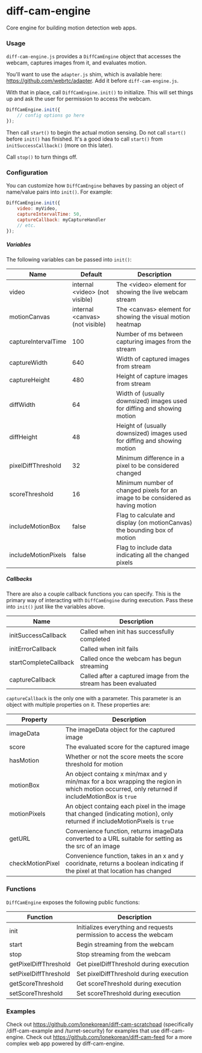 # diff-cam-engine

Core engine for building motion detection web apps.

### Usage

`diff-cam-engine.js` provides a `DiffCamEngine` object that accesses the webcam, captures images from it, and evaluates motion.

You'll want to use the `adapter.js` shim, which is available here: https://github.com/webrtc/adapter. Add it before `diff-cam-engine.js`.

With that in place, call `DiffCamEngine.init()` to initialize. This will set things up and ask the user for permission to access the webcam.

``` javascript
DiffCamEngine.init({
	// config options go here
});
```

Then call `start()` to begin the actual motion sensing. Do not call `start()` before `init()` has finished. It's a good idea to call `start()` from `initSuccessCallback()` (more on this later).

Call `stop()` to turn things off.

### Configuration

You can customize how `DiffCamEngine` behaves by passing an object of name/value pairs into `init()`. For example:

``` javascript
DiffCamEngine.init({
	video: myVideo,
	captureIntervalTime: 50,
	captureCallback: myCaptureHandler
	// etc.
});
```

##### Variables

The following variables can be passed into `init()`:

| Name | Default | Description |
| --- | --- | --- |
| video | internal &lt;video&gt; (not visible) | The &lt;video&gt; element for showing the live webcam stream |
| motionCanvas | internal &lt;canvas&gt; (not visible) | The &lt;canvas&gt; element for showing the visual motion heatmap |
| captureIntervalTime | 100 | Number of ms between capturing images from the stream |
| captureWidth | 640 | Width of captured images from stream |
| captureHeight | 480 | Height of capture images from stream |
| diffWidth | 64 | Width of (usually downsized) images used for diffing and showing motion |
| diffHeight | 48 | Height of (usually downsized) images used for diffing and showing motion |
| pixelDiffThreshold | 32 | Minimum difference in a pixel to be considered changed |
| scoreThreshold | 16 | Minimum number of changed pixels for an image to be considered as having motion |
| includeMotionBox | false | Flag to calculate and display (on motionCanvas) the bounding box of motion |
| includeMotionPixels | false | Flag to include data indicating all the changed pixels |

##### Callbacks

There are also a couple callback functions you can specify. This is the primary way of interacting with `DiffCamEngine` during execution. Pass these into `init()` just like the variables above.

| Name | Description |
| --- | --- |
| initSuccessCallback | Called when init has successfully completed |
| initErrorCallback | Called when init fails |
| startCompleteCallback | Called once the webcam has begun streaming |
| captureCallback | Called after a captured image from the stream has been evaluated |

`captureCallback` is the only one with a parameter. This parameter is an object with multiple properties on it. These properties are:

| Property | Description |
| --- | --- |
| imageData | The imageData object for the captured image |
| score | The evaluated score for the captured image |
| hasMotion | Whether or not the score meets the score threshold for motion |
| motionBox | An object containg x min/max and y min/max for a box wrapping the region in which motion occurred, only returned if includeMotionBox is `true` |
| motionPixels | An object containg each pixel in the image that changed (indicating motion), only returned if includeMotionPixels is `true` |
| getURL | Convenience function, returns imageData converted to a URL suitable for setting as the src of an image |
| checkMotionPixel | Convenience function, takes in an x and y cooridnate, returns a boolean indicating if the pixel at that location has changed |

### Functions

`DiffCamEngine` exposes the following public functions:

| Function | Description |
| --- | --- |
| init | Initializes everything and requests permission to access the webcam |
| start | Begin streaming from the webcam |
| stop | Stop streaming from the webcam |
| getPixelDiffThreshold | Get pixelDiffThreshold during execution |
| setPixelDiffThreshold | Set pixelDiffThreshold during execution |
| getScoreThreshold | Get scoreThreshold during execution |
| setScoreThreshold | Set scoreThreshold during execution |

### Examples

Check out https://github.com/lonekorean/diff-cam-scratchpad (specifically /diff-cam-example and /turret-security) for examples that use diff-cam-engine. Check out https://github.com/lonekorean/diff-cam-feed for a more complex web app powered by diff-cam-engine.